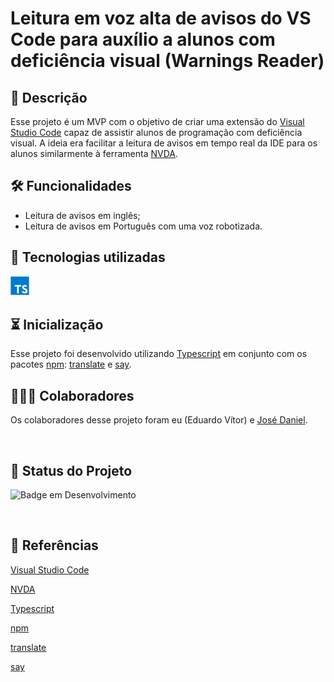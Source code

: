 
# Leitura em voz alta de avisos do VS Code para auxílio a alunos com deficiência visual (Warnings Reader)


## 📖 Descrição

Esse projeto é um MVP com o objetivo de criar uma extensão do [Visual Studio Code](https://code.visualstudio.com/) capaz de assistir alunos de programação com deficiência visual. A ideia era facilitar a leitura de avisos em tempo real da IDE para os alunos similarmente à ferramenta [NVDA](https://www.nvaccess.org/download/).


## 🛠️ Funcionalidades

- Leitura de avisos em inglês;
- Leitura de avisos em Português com uma voz robotizada.


## 📡 Tecnologias utilizadas

<div align="center"> 
<img align="left" alt="NodeJs" height="30" width="30" src="https://raw.githubusercontent.com/devicons/devicon/master/icons/typescript/typescript-original.svg">
  
</div>
<br/><br/>

## ⏳ Inicialização

Esse projeto foi desenvolvido utilizando [Typescript](https://www.typescriptlang.org/) em conjunto com os pacotes [npm](https://www.npmjs.com/): [translate](https://www.npmjs.com/package/translate) e [say](https://www.npmjs.com/package/say).

## 🤵🤵‍♀️ Colaboradores

Os colaboradores desse projeto foram eu (Eduardo Vítor) e [José Daniel](https://github.com/josedanielgs).

<br/>

## 🔎 Status do Projeto

![Badge em Desenvolvimento](https://img.shields.io/badge/Status-Finalizado-blue)

<br/>

## 📑 Referências

[Visual Studio Code](https://code.visualstudio.com/)

[NVDA](https://www.nvaccess.org/download/)

[Typescript](https://www.typescriptlang.org/)

[npm](https://www.npmjs.com/)

[translate](https://www.npmjs.com/package/translate)

[say](https://www.npmjs.com/package/say)